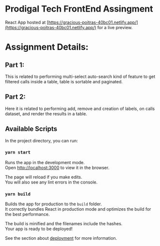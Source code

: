 # Prodigal Tech FrontEnd Assingment

React App hosted at [https://gracious-poitras-40bc01.netlify.app/](https://gracious-poitras-40bc01.netlify.app/) for a live preview.

# Assignment Details:

## Part 1:
This is related to performing multi-select auto-search kind of feature to get filtered calls inside a table, table is sortable and paginated.

## Part 2:
Here it is related to performing add, remove and creation of labels, on calls dataset, and render the results in a table.


## Available Scripts

In the project directory, you can run:
### `yarn start`

Runs the app in the development mode.\
Open [http://localhost:3000](http://localhost:3000) to view it in the browser.

The page will reload if you make edits.\
You will also see any lint errors in the console.

### `yarn build`

Builds the app for production to the `build` folder.\
It correctly bundles React in production mode and optimizes the build for the best performance.

The build is minified and the filenames include the hashes.\
Your app is ready to be deployed!

See the section about [deployment](https://facebook.github.io/create-react-app/docs/deployment) for more information.